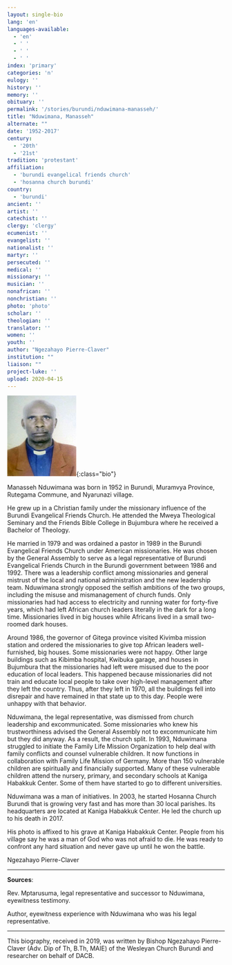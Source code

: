 ```yaml
---
layout: single-bio
lang: 'en'
languages-available:
  - 'en'
  - ' '
  - ' '
  - ' '
index: 'primary'
categories: 'n'
eulogy: ''
history: ''
memory: ''
obituary: ''
permalink: '/stories/burundi/nduwimana-manasseh/'
title: "Nduwimana, Manasseh"
alternate: ""
date: '1952-2017'
century:
  - '20th'
  - '21st'
tradition: 'protestant'
affiliation:
  - 'burundi evangelical friends church'
  - 'hosanna church burundi'
country:
  - 'burundi'
ancient: ''
artist: ''
catechist: ''
clergy: 'clergy'
ecumenist: ''
evangelist: ''
nationalist: ''
martyr: ''
persecuted: ''
medical: ''
missionary: ''
musician: ''
nonafrican: ''
nonchristian: ''
photo: 'photo'
scholar: ''
theologian: ''
translator: ''
women: ''
youth: ''
author: "Ngezahayo Pierre-Claver"
institution: ""
liaison: ""
project-luke: ''
upload: 2020-04-15
---
```


![Manasseh Nduwimana](/images/bio-pics/burundi/nduwimana.jpg){:class="bio"}

Manasseh Nduwimana was born in 1952 in Burundi, Muramvya Province, Rutegama Commune, and Nyarunazi village.  

He grew up in a Christian family under the missionary influence of the Burundi Evangelical Friends Church. He attended the Mweya Theological Seminary and the Friends Bible College in Bujumbura where he received a Bachelor of Theology.  

He married in 1979 and was ordained a pastor in 1989 in the Burundi Evangelical Friends Church under American missionaries. He was chosen by the General Assembly to serve as a legal representative of Burundi Evangelical Friends Church in the Burundi government between 1986 and 1992. There was a leadership conflict among missionaries and general mistrust of the local and national administration and the new leadership team. Nduwimana strongly opposed the selfish ambitions of the two groups, including the misuse and mismanagement of church funds. Only missionaries had had access to electricity and running water for forty-five years, which had left African church leaders literally in the dark for a long time. Missionaries lived in big houses while Africans lived in a small two-roomed dark houses.  

Around 1986, the governor of Gitega province visited Kivimba mission station and ordered the missionaries to give top African leaders well-furnished, big houses. Some missionaries were not happy. Other large buildings such as Kibimba hospital, Kwibuka garage, and houses in Bujumbura that the missionaries had left were misused due to the poor education of local leaders. This happened because missionaries did not train and educate local people to take over high-level management after they left the country. Thus, after they left in 1970, all the buildings fell into disrepair and have remained in that state up to this day. People were unhappy with that behavior.   

Nduwimana, the legal representative, was dismissed from church leadership and excommunicated. Some missionaries who knew his trustworthiness advised the General Assembly not to excommunicate him but they did anyway. As a result, the church split. In 1993, Nduwimana struggled to initiate the Family Life Mission Organization to help deal with family conflicts and counsel vulnerable children. It now functions in collaboration with Family Life Mission of Germany. More than 150 vulnerable children are spiritually and financially supported. Many of these vulnerable children attend the nursery, primary, and secondary schools at Kaniga Habakkuk Center. Some of them have started to go to different universities.  

Nduwimana was a man of initiatives. In 2003, he started Hosanna Church Burundi that is growing very fast and has more than 30 local parishes. Its headquarters are located at Kaniga Habakkuk Center. He led the church up to his death in 2017.   

His photo is affixed to his grave at Kaniga Habakkuk Center. People from his village say he was a man of God who was not afraid to die. He was ready to confront any hard situation and never gave up until he won the battle.

Ngezahayo Pierre-Claver

---

**Sources**:

Rev. Mptarusuma, legal representative and successor to Nduwimana, eyewitness testimony.  

Author, eyewitness experience with Nduwimana who was his legal representative.

---

This biography, received in 2019, was written by Bishop Ngezahayo Pierre-Claver (Adv. Dip of Th, B.Th, MAIE) of the Wesleyan Church Burundi and researcher on behalf of DACB.
